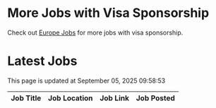 # More Jobs with Visa Sponsorship

Check out [Europe Jobs](https://github.com/sureshparimi/europejobs#latest-jobs) for more jobs with visa sponsorship.

# Latest Jobs

This page is updated at September 05, 2025 09:58:53

| Job Title | Job Location | Job Link | Job Posted |
| --- | --- | --- | --- |
